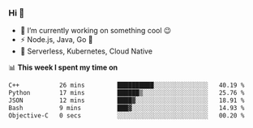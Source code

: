 ### Hi 👋

<!--
**nodejh/nodejh** is a ✨ _special_ ✨ repository because its `README.md` (this file) appears on your GitHub profile.

Here are some ideas to get you started:

- 🔭 I’m currently working on ...
- 🌱 I’m currently learning ...
- 👯 I’m looking to collaborate on ...
- 🤔 I’m looking for help with ...
- 💬 Ask me about ...
- 📫 How to reach me: ...
- 😄 Pronouns: ...
- ⚡ Fun fact: ...
-->

- 🔭 I’m currently working on something cool :wink:
- ⚡ Node.js, Java, Go :thought_balloon:
- 🤖 Serverless, Kubernetes, Cloud Native

📊 **This week I spent my time on**

<!--START_SECTION:waka-->

```txt
C++           26 mins         ██████████░░░░░░░░░░░░░░░   40.19 %
Python        17 mins         ██████▒░░░░░░░░░░░░░░░░░░   25.76 %
JSON          12 mins         ████▓░░░░░░░░░░░░░░░░░░░░   18.91 %
Bash          9 mins          ███▓░░░░░░░░░░░░░░░░░░░░░   14.93 %
Objective-C   0 secs          ░░░░░░░░░░░░░░░░░░░░░░░░░   00.20 %
```

<!--END_SECTION:waka-->


<!--
:traffic_light: **Visitors**

![visitors](https://visitor-badge.glitch.me/badge?page_id=nodejh.nodejh)
-->
